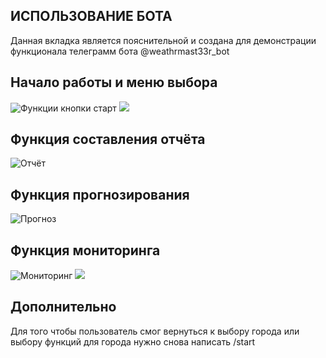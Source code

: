 
## ИСПОЛЬЗОВАНИЕ БОТА
Данная вкладка является пояснительной и создана для демонстрации функционала телеграмм бота @weathrmast33r_bot
## Начало работы и меню выбора
![Функции кнопки старт](https://github.com/Timiandr/weather-bot/blob/main/start.jpg)
![](https://github.com/Timiandr/weather-bot/blob/main/start2.jpg)
## Функция составления отчёта
![Отчёт](https://github.com/Timiandr/weather-bot/blob/main/report.jpg)
## Функция прогнозирования
![Прогноз](https://github.com/Timiandr/weather-bot/blob/main/forecast.jpg)
## Функция мониторинга
![Мониторинг](https://github.com/Timiandr/weather-bot/blob/main/monitoring.jpg)
![](https://github.com/Timiandr/weather-bot/blob/main/monitoring2.jpg)
## Дополнительно
Для того чтобы пользователь смог вернуться к выбору города  или выбору функций для города нужно снова написать /start
